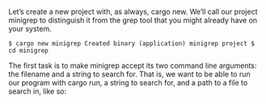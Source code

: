 


Let’s create a new project with, as always, cargo new. We’ll call our project minigrep to distinguish it from the grep tool that you might already have on your system.

`$ cargo new minigrep
     Created binary (application) minigrep project
$ cd minigrep`

The first task is to make minigrep accept its two command line arguments: the filename and a string to search for. That is, we want to be able to run our program with cargo run, a string to search for, and a path to a file to search in, like so:
